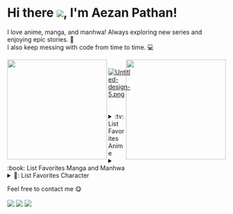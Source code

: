 # Hi there&nbsp;<img src="https://user-images.githubusercontent.com/18350557/176309783-0785949b-9127-417c-8b55-ab5a4333674e.gif" />, I'm Aezan Pathan!


I love anime, manga, and manhwa! Always exploring new series and enjoying epic stories. 👻
<br/>
I also keep messing with code from time to time. 💻 


<img align='left' src="https://i.pinimg.com/originals/e1/06/ee/e106ee093d744089a5ce56fd49675047.gif" width="230" />


<img align='right' src="https://i.pinimg.com/originals/76/b8/bf/76b8bf71c7eca48894b89cfda19c8d54.gif" width="230" height="230" />




<div style="display: flex; flex-wrap: nowrap; justify-content: space-between; align-items: flex-start; gap: 20px; margin: 20px 0;">
 


  <!-- Right Column - Logos      [![photo-6219964337079044059-x-1.jpg](https://i.postimg.cc/0QmcP8nn/photo-6219964337079044059-x-1.jpg)](https://postimg.cc/gXzvKbfL)-->
 
  [![Untitled-design-5.png](https://i.postimg.cc/k42fhtw3/Untitled-design-5.png)](https://postimg.cc/8JVR7cqt)
  <div style="flex: 1 1 60%; display: flex; flex-wrap: wrap; gap: 10px; align-items: center; justify-content: flex-end;">
  </div>
</div>
<details>
<summary>:tv: List Favorites Anime</summary>
  
<!-- favorites_anime starts -->
* [Tokyo Ghoul](https://anilist.co/anime/20605)  
* [The Misfit of Demon King Academy](https://anilist.co/anime/112301)  
* [Black Clover](https://anilist.co/anime/97940)  
* [Blue Lock](https://anilist.co/anime/153162)  
* [The 100 Girlfriends Who Really, Really, Really, Really, Really Love You](https://anilist.co/anime/160392)  
* [The Daily Lives of High School Boys](https://anilist.co/anime/11843)  
* [Gintama](https://anilist.co/anime/918)  
* [Horimiya](https://anilist.co/anime/124080)  
* [Tonikaku Kawaii](https://anilist.co/anime/116267)  

<!-- favorites_anime ends -->

</details>
<details>
<summary>:book: List Favorites Manga and Manhwa</summary>
  
<!-- favorites_manga starts -->
* [Elecced](https://www.webtoons.com/en/action/eleceed/list?title_no=1571)
* [Azadarake no Classmate ga Shinpai](https://anilist.co/manga/166117)  
<!-- favorites_manga ends -->

</details>
<details>
<summary>🤩: List Favorites Character</summary>
  
<!-- favorites_characters starts -->
* [Ken Kaneki](https://anilist.co/character/87275)
* [Kyouko Hori](https://anilist.co/character/66171)
* [Nagisa Minase](https://anilist.co/character/162885)
* [Marin Kitagawa](https://anilist.co/character/133676)
* [Anos Voldigoad](https://anilist.co/character/152091)  
* [Asta](https://anilist.co/character/121681)  
* [Yoichi Isagi](https://anilist.co/character/127468)  
* [Nasa Yuzaki](https://anilist.co/character/163875)  
* [Polka Shinoyama](https://anilist.co/character/166278)  
* [Tatsumi Oga](https://anilist.co/character/38489)  
* [Senku Ishigami](https://anilist.co/character/127947)  
* [Sung Jin-Woo](https://anilist.co/character/176739)  
* [Kai](https://anilist.co/character/120267)  
* [Gintoki Sakata](https://anilist.co/character/1671)  

<!-- favorites_characters ends -->

</details>

Feel free to contact me :yum:
<br><br>
<a href="https://www.linkedin.com/in/aezan-pathan-069402228?utm_source=share&utm_campaign=share_via&utm_content=profile&utm_medium=android_app" target="_blank"><img src="https://img.shields.io/badge/LinkedIn-aezan-informational"></a>
<a href="mailto:aezanp@gmail.com"><img src="https://img.shields.io/badge/Email-aezanp%40gmail.com-orange"></a>
<a href="https://protfolio-aezan.me/" target="_blank"><img src="https://img.shields.io/badge/Personal%20Site-aezan.me-red"></a>
<!-- <a href="https://github.com/AezanPathan/"><img src="https://komarev.com/ghpvc/?username=AezanPathan" alt="visitors" /></a>
  -->
